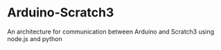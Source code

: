 # Arduino-Scratch3
An architecture for communication between Arduino and Scratch3 using node.js and python
